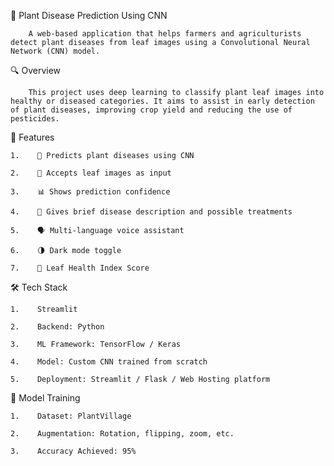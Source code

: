 🌿 Plant Disease Prediction Using CNN

        A web-based application that helps farmers and agriculturists detect plant diseases from leaf images using a Convolutional Neural Network (CNN) model.

🔍 Overview

        This project uses deep learning to classify plant leaf images into healthy or diseased categories. It aims to assist in early detection of plant diseases, improving crop yield and reducing the use of pesticides.

📌 Features

    1.    🔎 Predicts plant diseases using CNN

    2.    📸 Accepts leaf images as input

    3.    📊 Shows prediction confidence

    4.    🌱 Gives brief disease description and possible treatments

    5.    🗣️ Multi-language voice assistant 

    6.    🌗 Dark mode toggle 

    7.    🧪 Leaf Health Index Score 

🛠️ Tech Stack

    1.    Streamlit

    2.    Backend: Python

    3.    ML Framework: TensorFlow / Keras

    4.    Model: Custom CNN trained from scratch

    5.    Deployment: Streamlit / Flask / Web Hosting platform

🧠 Model Training

    1.    Dataset: PlantVillage

    2.    Augmentation: Rotation, flipping, zoom, etc.

    3.    Accuracy Achieved: 95%

